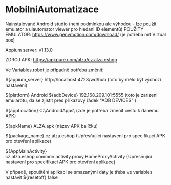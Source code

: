 # MobilniAutomatizace
Nainstalované Android studio (není podmínkou ale výhodou - lze použít emulator a uiautomator viewer pro hledani ID elementů)
POUŽITÝ EMULATOR: https://www.genymotion.com/download/ (je potřeba mít Virtual box)

Appium server: v1.13.0

ZDROJ APK: https://apkpure.com/alza/cz.alza.eshop

Ve Variables.robot je případně potřeba změnit: 

${appium_server}    http://localhost:4723/wd/hub  (toto by mělo být výchozí nastavení)

${platform}         Android
${adbDevice}        192.168.209.101:5555   (toto je zarizeni emularotu, da se zjistit pres příkazový řádek "ADB DEVICES" ) 

${appLocation}      C:\\AndroidApps\\      (zde je potřeba zmenit cestu k danému APK)

${apkName}          ALZA.apk               (název APK balíčku)

${package_name}     cz.alza.eshop          (Upřesňující nastavení pro specifikaci APK pro otevření aplikace)

${AppMainActivity}  cz.alza.eshop.common.activity.proxy.HomeProxyActivity   (Upřesňující nastavení pro specifikaci APK pro otevření aplikace)

V případě, spouštění aplikaci se smazanými daty je třeba ve variables nastavit
${resetoff}         false
